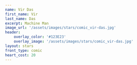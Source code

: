 ```yaml
---
name: Vir Das
first_name: Vir 
last_name: Das
excerpt: Machine Man
image_url: '/assets/images/stars/comic_vir-das.jpg'
header:
    overlay_color: '#123E23'
    overlay_image: '/assets/images/stars/comic_vir-das.jpg'
layout: stars
front_type: comic
heart_cost: 20
---
```

